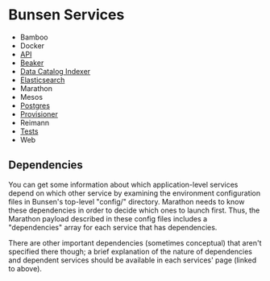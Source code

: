 # Bunsen Services

* Bamboo
* Docker
* [API](api.md)
* [Beaker](beaker.md)
* [Data Catalog Indexer](data\_catalog\_indexer.md)
* [Elasticsearch](elasticsearch.md)
* Marathon
* Mesos
* [Postgres](postgres.md)
* [Provisioner](provisioner.md)
* Reimann
* [Tests](tests.md)
* Web

## Dependencies

You can get some information about which application-level services depend on
which other service by examining the environment configuration files in Bunsen's
top-level "config/" directory.  Marathon needs to know these dependencies in
order to decide which ones to launch first.  Thus, the Marathon payload
described in these config files includes a "dependencies" array for each service
that has dependencies.

There are other important dependencies (sometimes conceptual) that aren't
specified there though; a brief explanation of the nature of dependencies and
dependent services should be available in each services' page (linked to
above).
